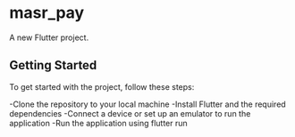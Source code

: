 # masr_pay

A new Flutter project.

## Getting Started

To get started with the project, follow these steps:

-Clone the repository to your local machine
-Install Flutter and the required dependencies
-Connect a device or set up an emulator to run the application
-Run the application using flutter run
